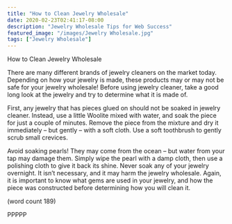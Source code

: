 ```yaml
---
title: "How to Clean Jewelry Wholesale"
date: 2020-02-23T02:41:17-08:00
description: "Jewelry Wholesale Tips for Web Success"
featured_image: "/images/Jewelry Wholesale.jpg"
tags: ["Jewelry Wholesale"]
---
```


How to Clean Jewelry Wholesale

There are many different brands of jewelry cleaners 
on the market today. Depending on how your 
jewelry is made, these products may or may not be 
safe for your jewelry wholesale! Before using 
jewelry cleaner, take a good long look at the jewelry 
and try to determine what it is made of.

First, any jewelry that has pieces glued on should 
not be soaked in jewelry cleaner. Instead, use a 
little Woolite mixed with water, and soak the piece 
for just a couple of minutes. Remove the piece from 
the mixture and dry it immediately – but gently – 
with a soft cloth. Use a soft toothbrush to gently 
scrub small crevices. 

Avoid soaking pearls! They may come from the 
ocean – but water from your tap may damage them. 
Simply wipe the pearl with a damp cloth, then use 
a polishing cloth to give it back its shine. Never 
soak any of your jewelry overnight. It isn’t 
necessary, and it may harm the jewelry wholesale. 
Again, it is important to know what gems are used 
in your jewelry, and how the piece was constructed 
before determining how you will clean it.

(word count 189)

PPPPP

